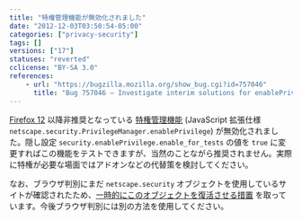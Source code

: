 ```yaml
---
title: "特権管理機能が無効化されました"
date: "2012-12-03T03:50:54-05:00"
categories: ["privacy-security"]
tags: []
versions: ["17"]
statuses: "reverted"
cclicense: "BY-SA 3.0"
references:
    - url: "https://bugzilla.mozilla.org/show_bug.cgi?id=757046"
      title: "Bug 757046 – Investigate interim solutions for enablePrivilege"
---
```

[Firefox 12](https://dev.mozilla.jp/2012/03/firefox-12-site-compatibility/) 以降非推奨となっている [特権管理機能](http://www.mozilla.org/projects/security/components/signed-scripts.html) (JavaScript 拡張仕様 `netscape.security.PrivilegeManager.enablePrivilege`) が無効化されました。隠し設定 `security.enablePrivilege.enable_for_tests` の値を `true` に変更すればこの機能をテストできますが、当然のことながら推奨されません。実際に特権が必要な場面ではアドオンなどの代替策を検討してください。

なお、ブラウザ判別にまだ `netscape.security` オブジェクトを使用しているサイトが確認されたため、[一時的にこのオブジェクトを復活させる措置](https://bugzilla.mozilla.org/show_bug.cgi?id=791526) を取っています。今後ブラウザ判別には別の方法を使用してください。
